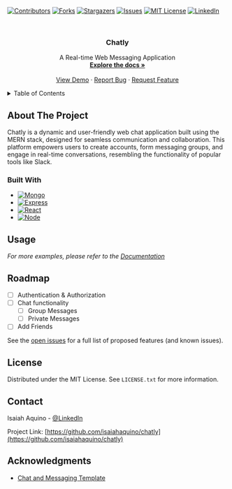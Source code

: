<!-- PROJECT SHIELDS -->

[![Contributors][contributors-shield]][contributors-url]
[![Forks][forks-shield]][forks-url]
[![Stargazers][stars-shield]][stars-url]
[![Issues][issues-shield]][issues-url]
[![MIT License][license-shield]][license-url]
[![LinkedIn][linkedin-shield]][linkedin-url]

<!-- PROJECT LOGO -->
<br />
<div align="center">
  <a href="https://github.com/isaiahaquino/chatly">
    <!-- <img src="images/logo.png" alt="Logo" width="80" height="80"> -->
  </a>

<h3 align="center">Chatly</h3>

  <p align="center">
    A Real-time Web Messaging Application
    <br />
    <a href="https://github.com/isaiahaquino/chatly"><strong>Explore the docs »</strong></a>
    <br />
    <br />
    <a href="https://github.com/isaiahaquino/chatly">View Demo</a>
    ·
    <a href="https://github.com/isaiahaquino/chatly/issues">Report Bug</a>
    ·
    <a href="https://github.com/isaiahaquino/chatly/issues">Request Feature</a>
  </p>
</div>

<!-- TABLE OF CONTENTS -->
<details>
  <summary>Table of Contents</summary>
  <ol>
    <li>
      <a href="#about-the-project">About The Project</a>
      <ul>
        <li><a href="#built-with">Built With</a></li>
      </ul>
    </li>
    <li><a href="#usage">Usage</a></li>
    <li><a href="#roadmap">Roadmap</a></li>
    <li><a href="#license">License</a></li>
    <li><a href="#acknowledgments">Acknowledgments</a></li>
  </ol>
</details>

<!-- ABOUT THE PROJECT -->

## About The Project

Chatly is a dynamic and user-friendly web chat application built using the MERN stack, designed for seamless communication and collaboration. This platform empowers users to create accounts, form messaging groups, and engage in real-time conversations, resembling the functionality of popular tools like Slack.

### Built With

- [![Mongo][MongoDB]][MongoDB-url]
- [![Express][Express.js]][Express-url]
- [![React][React.js]][React-url]
- [![Node][Node.js]][Node-url]

<!-- USAGE EXAMPLES -->

## Usage

_For more examples, please refer to the [Documentation](https://example.com)_

<!-- ROADMAP -->

## Roadmap

- [ ] Authentication & Authorization
- [ ] Chat functionality
  - [ ] Group Messages
  - [ ] Private Messages
- [ ] Add Friends

See the [open issues](https://github.com/isaiahaquino/chatly/issues) for a full list of proposed features (and known issues).

<!-- LICENSE -->

## License

Distributed under the MIT License. See `LICENSE.txt` for more information.

<!-- CONTACT -->

## Contact

Isaiah Aquino - [@LinkedIn](https://www.linkedin.com/in/isaiahaquino/)

Project Link: [https://github.com/isaiahaquino/chatly](https://github.com/isaiahaquino/chatly)

<!-- ACKNOWLEDGMENTS -->

## Acknowledgments

- [Chat and Messaging Template](https://dribbble.com/shots/16550354-Chat-and-Messaging-Template-Webpixels)

<!-- MARKDOWN LINKS & IMAGES -->
<!-- https://www.markdownguide.org/basic-syntax/#reference-style-links -->

[contributors-shield]: https://img.shields.io/github/contributors/isaiahaquino/chatly.svg?style=for-the-badge
[contributors-url]: https://github.com/isaiahaquino/chatly/graphs/contributors
[forks-shield]: https://img.shields.io/github/forks/isaiahaquino/chatly.svg?style=for-the-badge
[forks-url]: https://github.com/isaiahaquino/chatly/network/members
[stars-shield]: https://img.shields.io/github/stars/isaiahaquino/chatly.svg?style=for-the-badge
[stars-url]: https://github.com/isaiahaquino/chatly/stargazers
[issues-shield]: https://img.shields.io/github/issues/isaiahaquino/chatly.svg?style=for-the-badge
[issues-url]: https://github.com/isaiahaquino/chatly/issues
[license-shield]: https://img.shields.io/github/license/isaiahaquino/chatly.svg?style=for-the-badge
[license-url]: https://github.com/isaiahaquino/chatly/blob/master/LICENSE.txt
[linkedin-shield]: https://img.shields.io/badge/-LinkedIn-black.svg?style=for-the-badge&logo=linkedin&colorB=555
[linkedin-url]: https://linkedin.com/in/isaiahaquino
[product-screenshot]: images/screenshot.png
[Next.js]: https://img.shields.io/badge/next.js-000000?style=for-the-badge&logo=nextdotjs&logoColor=white
[Next-url]: https://nextjs.org/
[React.js]: https://img.shields.io/badge/React-20232A?style=for-the-badge&logo=react&logoColor=61DAFB
[React-url]: https://reactjs.org/
[MongoDB]: https://img.shields.io/badge/MongoDB-4A4A55?style=for-the-badge&logo=mongodb&logoColor=00ED64
[MongoDB-url]: https://www.mongodb.com/
[Express.js]: https://img.shields.io/badge/Express-000000?style=for-the-badge&logo=express&logoColor=white
[Express-url]: https://expressjs.com/
[Node.js]: https://img.shields.io/badge/Node-35495E?style=for-the-badge&logo=Node.js&logoColor=00ED64
[Node-url]: https://nodejs.org/
